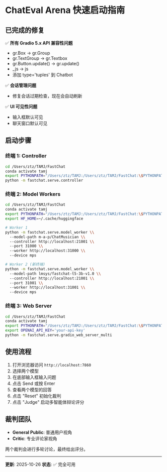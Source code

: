 # ChatEval Arena 快速启动指南

## 已完成的修复

✅ **所有 Gradio 5.x API 兼容性问题**
- gr.Box → gr.Group
- gr.TextGroup → gr.Textbox  
- gr.Button.update() → gr.update()
- _js → js
- 添加 type='tuples' 到 Chatbot

✅ **会话管理问题**
- 修复会话过期检查，现在会自动刷新

✅ **UI 可见性问题**
- 输入框默认可见
- 聊天窗口默认可见

## 启动步骤

### 终端 1: Controller
```bash
cd /Users/ztz/TAMJ/FastChat
conda activate tamj
export PYTHONPATH="/Users/ztz/TAMJ:/Users/ztz/TAMJ/FastChat:\$PYTHONPATH"
python -m fastchat.serve.controller
```

### 终端 2: Model Workers
```bash
cd /Users/ztz/TAMJ/FastChat
conda activate tamj
export PYTHONPATH="/Users/ztz/TAMJ:/Users/ztz/TAMJ/FastChat:\$PYTHONPATH"
export HF_HOME=~/.cache/huggingface

# Worker 1
python -m fastchat.serve.model_worker \\
  --model-path m-a-p/ChatMusician \\
  --controller http://localhost:21001 \\
  --port 31000 \\
  --worker http://localhost:31000 \\
  --device mps

# Worker 2 (新终端)
python -m fastchat.serve.model_worker \\
  --model-path lmsys/fastchat-t5-3b-v1.0 \\
  --controller http://localhost:21001 \\
  --port 31001 \\
  --worker http://localhost:31001 \\
  --device mps
```

### 终端 3: Web Server
```bash
cd /Users/ztz/TAMJ/FastChat
conda activate tamj
export PYTHONPATH="/Users/ztz/TAMJ:/Users/ztz/TAMJ/FastChat:\$PYTHONPATH"
export OPENAI_API_KEY='your-api-key'
python -m fastchat.serve.gradio_web_server_multi
```

## 使用流程

1. 打开浏览器访问 `http://localhost:7860`
2. 选择两个模型
3. 在底部输入框输入问题
4. 点击 Send 或按 Enter
5. 查看两个模型的回答
6. 点击 "Reset" 初始化裁判
7. 点击 "Judge" 启动多智能体辩论评分

## 裁判团队

- **General Public**: 普通用户视角
- **Critic**: 专业评论家视角

两个裁判会进行多轮讨论，最终给出评分。

---
**更新**: 2025-10-26
**状态**: ✅ 完全可用
